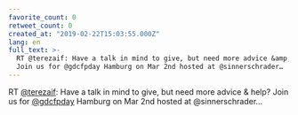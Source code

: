 ```yaml
---
favorite_count: 0
retweet_count: 0
created_at: "2019-02-22T15:03:55.000Z"
lang: en
full_text: >-
  RT @terezaif: Have a talk in mind to give, but need more advice &amp; help?
  Join us for @gdcfpday Hamburg on Mar 2nd hosted at @sinnerschrader…
---
```


RT [@terezaif](https://twitter.com/terezaif): Have a talk in mind to give, but
need more advice &amp; help? Join us for
[@gdcfpday](https://twitter.com/gdcfpday) Hamburg on Mar 2nd hosted at
@sinnerschrader…
